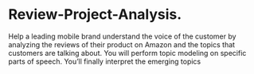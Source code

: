 # Review-Project-Analysis.
Help a leading mobile brand understand the voice of the customer by analyzing the reviews of their product on Amazon and the topics that customers are talking about. You will perform topic modeling on specific parts of speech. You’ll finally interpret the emerging topics
